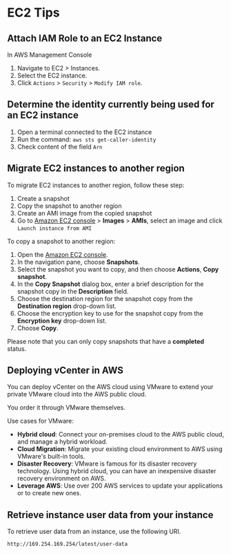 # EC2 Tips

## Attach IAM Role to an EC2 Instance

In AWS Management Console
1. Navigate to EC2 > Instances.
1. Select the EC2 instance.
1. Click `Actions` > `Security` > `Modify IAM role`.


## Determine the identity currently being used for an EC2 instance

1. Open a terminal connected to the EC2 instance
1. Run the command: `aws sts get-caller-identity`
1. Check content of the field `Arn`


## Migrate EC2 instances to another region

To migrate EC2 instances to another region, follow these step:
1. Create a snapshot
1. Copy the snapshot to another region
1. Create an AMI image from the copied snapshot
1. Go to [Amazon EC2 console]((https://console.aws.amazon.com/ec2/)) > **Images** > **AMIs**, select an image and click `Launch instance from AMI`

To copy a snapshot to another region:

1. Open the [Amazon EC2 console]((https://console.aws.amazon.com/ec2/)).
2. In the navigation pane, choose **Snapshots**.
3. Select the snapshot you want to copy, and then choose **Actions**, **Copy snapshot**.
4. In the **Copy Snapshot** dialog box, enter a brief description for the snapshot copy in the **Description** field.
5. Choose the destination region for the snapshot copy from the **Destination region** drop-down list.
6. Choose the encryption key to use for the snapshot copy from the **Encryption key** drop-down list.
7. Choose **Copy**.

Please note that you can only copy snapshots that have a **completed** status.


## Deploying vCenter in AWS

You can deploy vCenter on the AWS cloud using VMware to extend your private VMware cloud into the AWS public cloud.

You order it through VMware themselves.

Use cases for VMware:
- **Hybrid cloud**: Connect your on-premises cloud to the AWS public cloud, and manage a hybrid workload.
- **Cloud Migration**: Migrate your existing cloud environment to AWS using VMware's built-in tools.
- **Disaster Recovery**: VMware is famous for its disaster recovery technology. Using hybrid cloud, you can have an inexpensive disaster recovery environment on AWS.
- **Leverage AWS**: Use over 200 AWS services to update your applications or to create new ones.


## Retrieve instance user data from your instance

To retrieve user data from an instance, use the following URI.

```
http://169.254.169.254/latest/user-data
```